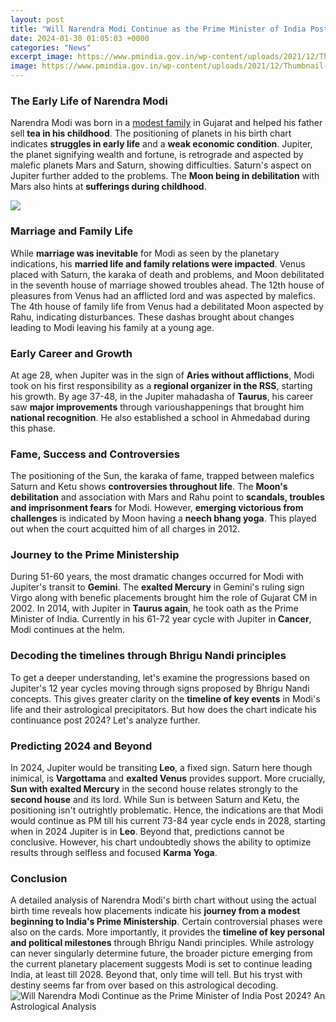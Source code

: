 ```yaml
---
layout: post
title: "Will Narendra Modi Continue as the Prime Minister of India Post 2024? An Astrological Analysis"
date: 2024-01-30 01:05:03 +0000
categories: "News"
excerpt_image: https://www.pmindia.gov.in/wp-content/uploads/2021/12/Thumbnail-Pm-New-Photo-25-8-2021.jpg
image: https://www.pmindia.gov.in/wp-content/uploads/2021/12/Thumbnail-Pm-New-Photo-25-8-2021.jpg
---
```


### The Early Life of Narendra Modi
Narendra Modi was born in a [modest family](https://store.fi.io.vn/womens-crazy-boston-terrier-lady-dog-lover-v-neck-t-shirt/men&) in Gujarat and helped his father sell **tea in his childhood**. The positioning of planets in his birth chart indicates **struggles in early life** and a **weak economic condition**. Jupiter, the planet signifying wealth and fortune, is retrograde and aspected by malefic planets Mars and Saturn, showing difficulties. Saturn's aspect on Jupiter further added to the problems. The **Moon being in debilitation** with Mars also hints at **sufferings during childhood**. 

![](https://www.pmindia.gov.in/wp-content/uploads/2019/07/pm_official_pic.jpg)
### Marriage and Family Life  
While **marriage was inevitable** for Modi as seen by the planetary indications, his **married life and family relations were impacted**. Venus placed with Saturn, the karaka of death and problems, and Moon debilitated in the seventh house of marriage showed troubles ahead. The 12th house of pleasures from Venus had an afflicted lord and was aspected by malefics. The 4th house of family life from Venus had a debilitated Moon aspected by Rahu, indicating disturbances. These dashas brought about changes leading to Modi leaving his family at a young age.
### Early Career and Growth
At age 28, when Jupiter was in the sign of **Aries without afflictions**, Modi took on his first responsibility as a **regional organizer in the RSS**, starting his growth. By age 37-48, in the Jupiter mahadasha of **Taurus**, his career saw **major improvements** through varioushappenings that brought him **national recognition**. He also established a school in Ahmedabad during this phase.  
### Fame, Success and Controversies 
The positioning of the Sun, the karaka of fame, trapped between malefics Saturn and Ketu shows **controversies throughout life**. The **Moon's debilitation** and association with Mars and Rahu point to **scandals, troubles and imprisonment fears** for Modi. However, **emerging victorious from challenges** is indicated by Moon having a **neech bhang yoga**. This played out when the court acquitted him of all charges in 2012.
### Journey to the Prime Ministership 
During 51-60 years, the most dramatic changes occurred for Modi with Jupiter's transit to **Gemini**. The **exalted Mercury** in Gemini's ruling sign Virgo along with benefic placements brought him the role of Gujarat CM in 2002. In 2014, with Jupiter in **Taurus again**, he took oath as the Prime Minister of India. Currently in his 61-72 year cycle with Jupiter in **Cancer**, Modi continues at the helm.
### Decoding the timelines through Bhrigu Nandi principles
To get a deeper understanding, let's examine the progressions based on Jupiter's 12 year cycles moving through signs proposed by Bhrigu Nandi concepts. This gives greater clarity on the **timeline of key events** in Modi's life and their astrological precipitators. But how does the chart indicate his continuance post 2024? Let's analyze further.
### Predicting 2024 and Beyond 
In 2024, Jupiter would be transiting **Leo**, a fixed sign. Saturn here though inimical, is **Vargottama** and **exalted Venus** provides support. More crucially, **Sun with exalted Mercury** in the second house relates strongly to the **second house** and its lord. While Sun is between Saturn and Ketu, the positioning isn't outrightly problematic. Hence, the indications are that Modi would continue as PM till his current 73-84 year cycle ends in 2028, starting when in 2024 Jupiter is in **Leo**. Beyond that, predictions cannot be conclusive. However, his chart undoubtedly shows the ability to optimize results through selfless and focused **Karma Yoga**.
### Conclusion
A detailed analysis of Narendra Modi's birth chart without using the actual birth time reveals how placements indicate his **journey from a modest beginning to India's Prime Ministership**. Certain controversial phases were also on the cards. More importantly, it provides the **timeline of key personal and political milestones** through Bhrigu Nandi principles. While astrology can never singularly determine future, the broader picture emerging from the current planetary placement suggests Modi is set to continue leading India, at least till 2028. Beyond that, only time will tell. But his tryst with destiny seems far from over based on this astrological decoding.
![Will Narendra Modi Continue as the Prime Minister of India Post 2024? An Astrological Analysis](https://www.pmindia.gov.in/wp-content/uploads/2021/12/Thumbnail-Pm-New-Photo-25-8-2021.jpg)